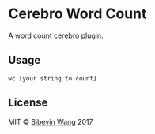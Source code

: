 # Cerebro Word Count

A word count cerebro plugin.

## Usage

```
wc [your string to count]
```

## License

MIT © [Sibevin Wang](http://sibevin.github.io) 2017
